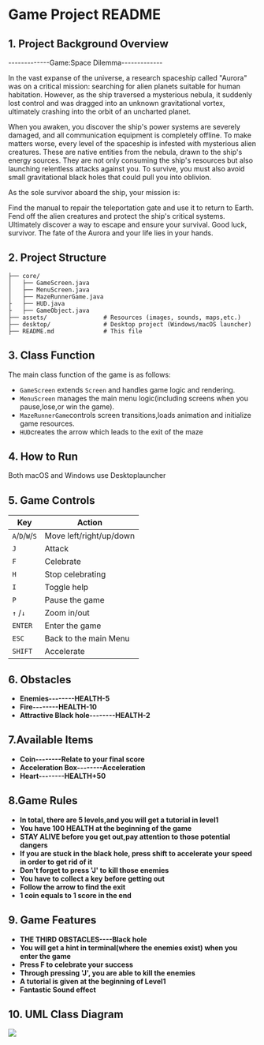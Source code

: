 # **Game Project README**

## **1. Project Background Overview**
-------------Game:Space Dilemma-------------

In the vast expanse of the universe, a research spaceship called "Aurora" was on a critical mission: searching for alien planets suitable for human habitation. However, as the ship traversed a mysterious nebula, it suddenly lost control and was dragged into an unknown gravitational vortex, ultimately crashing into the orbit of an uncharted planet.

When you awaken, you discover the ship's power systems are severely damaged, and all communication equipment is completely offline. To make matters worse, every level of the spaceship is infested with mysterious alien creatures. These are native entities from the nebula, drawn to the ship's energy sources. They are not only consuming the ship's resources but also launching relentless attacks against you. To survive, you must also avoid small gravitational black holes that could pull you into oblivion.

As the sole survivor aboard the ship, your mission is:

Find the manual to repair the teleportation gate and use it to return to Earth.
Fend off the alien creatures and protect the ship's critical systems.
Ultimately discover a way to escape and ensure your survival.
Good luck, survivor. The fate of the Aurora and your life lies in your hands.

## **2. Project Structure**

```
├── core/                  
│   ├── GameScreen.java    
│   ├── MenuScreen.java   
│   ├── MazeRunnerGame.java   
├   ├── HUD.java  
├   ├── GameObject.java           
├── assets/                # Resources (images, sounds, maps,etc.)
├── desktop/               # Desktop project (Windows/macOS launcher)
├── README.md              # This file
```

## **3. Class Function**

The main class function of the game is as follows:

- `GameScreen` extends `Screen` and handles game logic and rendering.
- `MenuScreen` manages the main menu logic(including screens when you pause,lose,or win the game).
- `MazeRunnerGame`controls screen transitions,loads animation and initialize game resources.
- `HUD`creates the arrow which leads to the exit of the maze

## **4. How to Run**
Both macOS and Windows use Desktoplauncher

## **5. Game Controls**

| Key             | Action                  |
|-----------------|-------------------------|
| `A`/`D`/`W`/`S` | Move left/right/up/down |
| `J`             | Attack                  |
| `F`             | Celebrate               |
| `H`             | Stop celebrating        |
| `I`             | Toggle help             |
| `P`             | Pause the game          |
| `↑` /`↓`        | Zoom in/out             |
| `ENTER`         | Enter the game          |
| `ESC`           | Back to the main Menu   |
| `SHIFT`         | Accelerate              |

## **6. Obstacles**

- **Enemies--------HEALTH-5**
- **Fire--------HEALTH-10**
- **Attractive Black hole--------HEALTH-2**


## **7.Available Items**

- **Coin--------Relate to your final score**
- **Acceleration Box--------Acceleration**
- **Heart--------HEALTH+50**


## **8.Game Rules**
- **In total, there are 5 levels,and you will get a tutorial in level1**
- **You have 100 HEALTH at the beginning of the game**
- **STAY ALIVE before you get out,pay attention to those potential dangers**
- **If you are stuck in the black hole, press shift to accelerate your speed in order to get rid of it**
- **Don't forget to press 'J' to kill those enemies**
- **You have to collect a key before getting out**
- **Follow the arrow to find the exit**
- **1 coin equals to 1 score in the end**

## **9. Game Features**
- **THE THIRD OBSTACLES----Black hole**
- **You will get a hint in terminal(where the enemies exist) when you enter the game**
- **Press F to celebrate your success**
- **Through pressing 'J', you are able to kill the enemies**
- **A tutorial is given at the beginning of Level1**
- **Fantastic Sound effect**

## **10. UML Class Diagram**
![](C:\Users\gina6\Desktop\UML.png)


